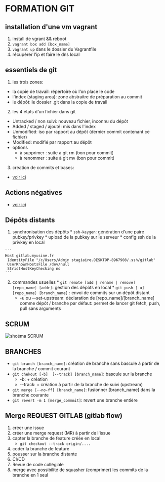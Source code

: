 # FORMATION GIT

## installation d'une vm vagrant

1. install de vgrant && reboot
2. `vagrant box add [box_name]`
3. `vagrant up` dans le dossier du Vagrantfile
4. récupérer l'ip et faire le dns local

## essentiels de git

1. les trois zones:
  * la copie de travail: répertoire où l'on place le code
  * l'index (staging area): zone abstraitre de préparation au commit
  * le dépôt: le dossier .git dans la copie de travail

2. les 4 états d'un fichier dans git
  * Untracked / non suivi: nouveau fichier, inconnu du dépôt
  * Added / staged / ajouté: mis dans l'index
  * Unmodified: iso par rapport au dépôt (dernier commit contenant ce fichier)
  * Modified: modifié par rapport au dépôt
  * options
    - à supprimer : suite à git rm (bon pour commit)
    - à renommer : suite à git mv (bon pour commit)

3. création de commits et bases:
  * [voir ici](./parts/base_commands.md)

## Actions négatives
  * [voir ici](./parts/undoing.md)


## Dépôts distants

  1. synchronisation des dépôts
    * `ssh-keygen`: génération d'une paire pubkey/privkey
    * upload de la pubkey sur le serveur
    * config ssh de la privkey en local

    ```
    Host gitlab.myusine.fr
     IdentityFile "/c/Users/Admin stagiaire.DESKTOP-8967908/.ssh/gitlab"
     UserKnownHostsFile /dev/null
     StrictHostKeyChecking no
    ```
  2. commandes usuelles
    * `git remote [add | rename | remove] [repo_name] [addr]`: gestion des dépôts en local
    * `git push [-u] [repo_name] [branch_name]` : envoi de commits sur un dépôt distant
      - -u ou --set-upstream: déclaration de [repo_name]/[branch_name] comme dépôt / branche par défaut: permet de lancer git fetch, push, pull sans arguments

## SCRUM

![shcéma SCRUM](https://www.bocasay.com/wp-content/uploads/2022/02/Scrum-process-schema-FR-small.webp)

## BRANCHES

* `git branch [branch_name]`: création de branche sans bascule à partir de la branche / commit courant
* `git chekout [-b]  [--track] [branch_name]`: bascule sur la branche
  - -b: + création
  - --track: + création à partir de la branche de suivi (upstream)
* `git merge [--no-ff] [branch_name]`: fusionner [branch_name] dans la branche courante 
* `git revert -m 1 [merge_commmit]`: revert une branche entière

## Merge REQUEST GITLAB (gitlab flow)

1. créer une issue
2. créer une merge request (MR) à partir de l'issue
3. capter la branche de feature créée en local
   - `git checkout --track origin/....`
4. coder la branche de feature
5. pousser sur la branche distante
6. CI/CD
7. Revue de code collégiale
8. merge avec possibilité de squasher (comprimer) les commits de la branche en 1 seul   